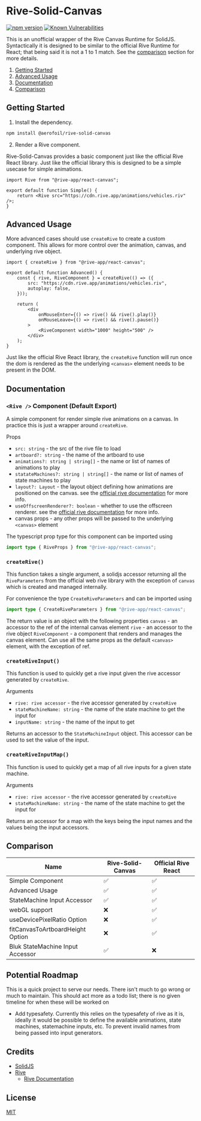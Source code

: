 # Rive-Solid-Canvas

[![npm version](https://img.shields.io/npm/v/@aerofoil/rive-solid-canvas)](https://www.npmjs.com/package/@aerofoil/rive-solid-canvas)
[![Known Vulnerabilities](https://img.shields.io/snyk/vulnerabilities/github/228-Aerofoil/rive-solid-canvas)](https://snyk.io/test/github/228-Aerofoil/rive-solid-canvas)

This is an unofficial wrapper of the Rive Canvas Runtime for SolidJS. Syntactically it is designed to be similar to the official Rive Runtime for React; that being said it is not a 1 to 1 match. See the [comparison](#comparison) section for more details.

1. [Getting Started](#getting-started)
2. [Advanced Usage](#advanced-usage)
3. [Documentation](#documentation)
4. [Comparison](#comparison)

## Getting Started

1. Install the dependency.

```bash
npm install @aerofoil/rive-solid-canvas
```

2. Render a Rive component.

Rive-Solid-Canvas provides a basic component just like the official Rive React library. Just like the official library this is designed to be a simple usecase for simple animations.

```tsx
import Rive from "@rive-app/react-canvas";

export default function Simple() {
	return <Rive src="https://cdn.rive.app/animations/vehicles.riv" />;
}
```

## Advanced Usage

More advanced cases should use `createRive` to create a custom component. This allows for more control over the animation, canvas, and underlying rive object.

```tsx
import { createRive } from "@rive-app/react-canvas";

export default function Advanced() {
	const { rive, RiveComponent } = createRive(() => ({
		src: "https://cdn.rive.app/animations/vehicles.riv",
		autoplay: false,
	}));

	return (
		<div
			onMouseEnter={() => rive() && rive().play()}
			onMouseLeave={() => rive() && rive().pause()}
		>
			<RiveComponent width="1000" height="500" />
		</div>
	);
}
```

Just like the official Rive React library, the `createRive` function will run once the dom is rendered as the the underlying `<canvas>` element needs to be present in the DOM.

## Documentation

### `<Rive />` Component (Default Export)

A simple component for render simple rive animations on a canvas. In practice this is just a wrapper around `createRive`.

Props

- `src: string` - the src of the rive file to load
- `artboard?: string` - the name of the artboard to use
- `animations?: string | string[]` - the name or list of names of animations to play
- `statateMachines?: string | string[]` - the name or list of names of state machines to play
- `layout?: Layout` - the layout object defining how animations are positioned on the canvas. see the [official rive documentation](https://help.rive.app/runtimes/layout) for more info.
- `useOffscreenRenderer?: boolean` - whether to use the offscreen renderer. see the [official rive documentation](https://help.rive.app/runtimes/overview/web-js/rive-parameters) for more info.
- canvas props - any other props will be passed to the underlying `<canvas>` element

The typescript prop type for this component can be imported using

```ts
import type { RiveProps } from "@rive-app/react-canvas";
```

### `createRive()`

This function takes a single argument, a solidjs accessor returning all the `RiveParameters` from the official web rive library with the exception of `canvas` which is created and managed internally.

For convenience the type `CreateRiveParameters` and can be imported using

```ts
import type { CreateRiveParameters } from "@rive-app/react-canvas";
```

The return value is an object with the following properties
`canvas` - an accessor to the ref of the internal canvas element
`rive` - an accessor to the rive object
`RiveComponent` - a component that renders and manages the canvas element. Can use all the same props as the default `<canvas>` element, with the exception of ref.

### `createRiveInput()`

This function is used to quickly get a rive input given the rive accessor generated by `createRive`.

Arguments

- `rive: rive accessor` - the rive accessor generated by `createRive`
- `stateMachineName: string` - the name of the state machine to get the input for
- `inputName: string` - the name of the input to get

Returns an accessor to the `StateMachineInput` object. This accessor can be used to set the value of the input.

### `createRiveInputMap()`

This function is used to quickly get a map of all rive inputs for a given state machine.

Arguments

- `rive: rive accessor` - the rive accessor generated by `createRive`
- `stateMachineName: string` - the name of the state machine to get the input for

Returns an accessor for a map with the keys being the input names and the values being the input accessors.

## Comparison

| Name                             | Rive-Solid-Canvas | Official Rive React |
| -------------------------------- | ----------------- | ------------------- |
| Simple Component                 | ✅                | ✅                  |
| Advanced Usage                   | ✅                | ✅                  |
| StateMachine Input Accessor      | ✅                | ✅                  |
| webGL support                    | ❌                | ✅                  |
| useDevicePixelRatio Option       | ❌                | ✅                  |
| fitCanvasToArtboardHeight Option | ❌                | ✅                  |
| Bluk StateMachine Input Accessor | ✅                | ❌                  |

## Potential Roadmap

This is a quick project to serve our needs. There isn't much to go wrong or much to maintain. This should act more as a todo list; there is no given timeline for when these will be worked on

- Add typesafety. Currently this relies on the typesafety of rive as it is, ideally it would be possible to define the available animations, state machines, statemachine inputs, etc. To prevent invalid names from being passed into input generators.

## Credits

- [SolidJS](https://www.solidjs.com/)
- [Rive](https://rive.app/)
  - [Rive Documentation](https://help.rive.app/)

## License

[MIT](LICENSE)
